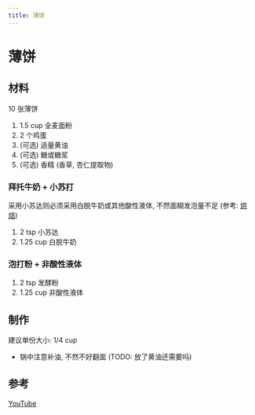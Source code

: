 ```yaml
---
title: 薄饼
---
```


# 薄饼

## 材料

10 张薄饼

1. 1.5 cup 全麦面粉
2. 2 个鸡蛋
3. (可选) 适量黄油
4. (可选) 糖或糖浆
5. (可选) 香精 (香草, 杏仁提取物)

### 拜托牛奶 + 小苏打

采用小苏达则必须采用白脱牛奶或其他酸性液体, 不然面糊发泡量不足 (参考:
[烘焙](../knowledge/baking.md))

1. 2 tsp 小苏达
2. 1.25 cup 白脱牛奶

### 泡打粉 + 非酸性液体

1. 2 tsp 发酵粉
2. 1.25 cup 非酸性液体

## 制作

建议单份大小: 1/4 cup

- 锅中注意补油, 不然不好翻面 (TODO: 放了黄油还需要吗)

## 参考

[YouTube](https://www.youtube.com/watch?v=fM_ELMrEmNc)
